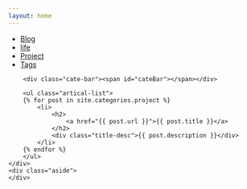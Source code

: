 ```yaml
---
layout: home
---
```


<div class="index-content project">
    <div class="section">
        <ul class="artical-cate">
            <li><a href="/blog"><span>Blog</span></a></li>
            <li><a href="/life"><span>life</span></a></li>
            <li class="on"><a href="/project"><span>Project</span></a></li>
            <li><a href="/tags"><span>Tags</span></a></li>
        </ul>

        <div class="cate-bar"><span id="cateBar"></span></div>

        <ul class="artical-list">
        {% for post in site.categories.project %}
            <li>
                <h2>
                    <a href="{{ post.url }}">{{ post.title }}</a>
                </h2>
                <div class="title-desc">{{ post.description }}</div>
            </li>
        {% endfor %}
        </ul>
    </div>
    <div class="aside">
    </div>
</div>

